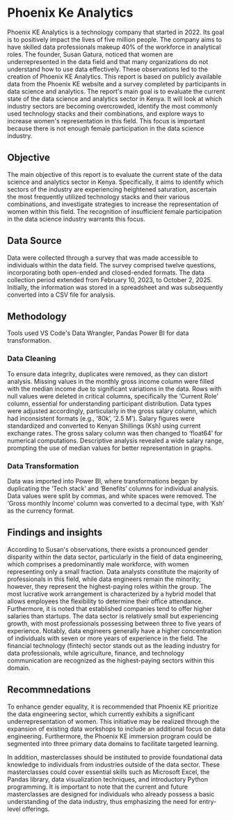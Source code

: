# Phoenix Ke Analytics
Phoenix KE Analytics is a technology company that started in 2022. Its goal is to positively impact the lives of five million people. The company aims to have skilled data professionals makeup 40% of the workforce in analytical roles. The founder, Susan Gatura, noticed that women are underrepresented in the data field and that many organizations do not understand how to use data effectively. These observations led to the creation of Phoenix KE Analytics.
This report is based on publicly available data from the Phoenix KE website and a survey completed by participants in data science and analytics. The report's main goal is to evaluate the current state of the data science and analytics sector in Kenya. It will look at which industry sectors are becoming overcrowded, identify the most commonly used technology stacks and their combinations, and explore ways to increase women's representation in this field. This focus is important because there is not enough female participation in the data science industry.
## Objective
The main objective of this report is to evaluate the current state of the data science and analytics sector in Kenya. Specifically, it aims to identify which sectors of the industry are experiencing heightened saturation, ascertain the most frequently utilized technology stacks and their various combinations, and investigate strategies to increase the representation of women within this field. The recognition of insufficient female participation in the data science industry warrants this focus.

## Data Source
Data were collected through a survey that was made accessible to individuals within the data field. The survey comprised twelve questions, incorporating both open-ended and closed-ended formats. The data collection period extended from February 10, 2023, to October 2, 2025. Initially, the information was stored in a spreadsheet and was subsequently converted into a CSV file for analysis.

## Methodology
Tools used 
VS Code's Data Wrangler, 
Pandas
Power BI for data transformation.

### Data Cleaning
To ensure data integrity, duplicates were removed, as they can distort analysis. Missing values in the monthly gross income column were filled with the median income due to significant variations in the data. Rows with null values were deleted in critical columns, specifically the ‘Current Role’ column, essential for understanding participant distribution.
Data types were adjusted accordingly, particularly in the gross salary column, which had inconsistent formats (e.g., ‘80k’, '2.5 M'). Salary figures were standardized and converted to Kenyan Shillings (Ksh) using current exchange rates. The gross salary column was then changed to ‘float64’ for numerical computations. Descriptive analysis revealed a wide salary range, prompting the use of median values for better representation in graphs.

### Data Transformation
Data was imported into Power BI, where transformations began by duplicating the ‘Tech stack’ and ‘Benefits’ columns for individual analysis. Data values were split by commas, and white spaces were removed. The ‘Gross monthly Income’ column was converted to a decimal type, with ‘Ksh’ as the currency format.

## Findings and insights
According to Susan's observations, there exists a pronounced gender disparity within the data sector, particularly in the field of data engineering, which comprises a predominantly male workforce, with women representing only a small fraction. Data analysts constitute the majority of professionals in this field, while data engineers remain the minority; however, they represent the highest-paying roles within the group. The most lucrative work arrangement is characterized by a hybrid model that allows employees the flexibility to determine their office attendance.
Furthermore, it is noted that established companies tend to offer higher salaries than startups. The data sector is relatively small but experiencing growth, with most professionals possessing between three to five years of experience. Notably, data engineers generally have a higher concentration of individuals with seven or more years of experience in the field.
The financial technology (fintech) sector stands out as the leading industry for data professionals, while agriculture, finance, and technology communication are recognized as the highest-paying sectors within this domain.

## Recommnedations
To enhance gender equality, it is recommended that Phoenix KE prioritize the data engineering sector, which currently exhibits a significant underrepresentation of women. This initiative may be realized through the expansion of existing data workshops to include an additional focus on data engineering. Furthermore, the Phoenix KE immersion program could be segmented into three primary data domains to facilitate targeted learning.

In addition, masterclasses should be instituted to provide foundational data knowledge to individuals from industries outside of the data sector. These masterclasses could cover essential skills such as Microsoft Excel, the Pandas library, data visualization techniques, and introductory Python programming. It is important to note that the current and future masterclasses are designed for individuals who already possess a basic understanding of the data industry, thus emphasizing the need for entry-level offerings.

